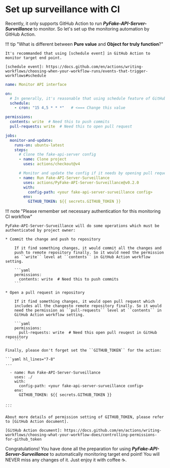 # Set up surveillance with CI

Recently, it only supports GitHub Action to run **_PyFake-API-Server-Surveillance_** to monitor. So let's set up the
monitoring automation by GitHub Action.

!!! tip "What is different between **Pure value** and **Object for truly function**?"

    It's recommanded that using [schedule event] in GitHub Action to monitor target end point.

    [schedule event]: https://docs.github.com/en/actions/writing-workflows/choosing-when-your-workflow-runs/events-that-trigger-workflows#schedule


```yaml title=".github/workflows/monitor.yaml"
name: Monitor API interface

on:
  # In generally, it's reasonable that using schedule feature of GitHub Action to monitor the Back-End side API change..
  schedule:
    - cron: "15 4,5 * * *"   # <=== Change this value

permissions:
  contents: write  # Need this to push commits
  pull-requests: write  # Need this to open pull request

jobs:
  monitor-and-update:
    runs-on: ubuntu-latest
    steps:
      # Clone the fake-api-server config
      - name: Clone project
        uses: actions/checkout@v4

      # Monitor and update the config if it needs by opening pull request
      - name: Run Fake-API-Server-Surveillance
        uses: actions/PyFake-API-Server-Surveillance@v0.2.0
        with:
          config-path: <your fake-api-server-surveillance config>
        env:
          GITHUB_TOKEN: ${{ secrets.GITHUB_TOKEN }}
```

!!! note "Please remember set necessary authentication for this monitoring CI workflow"

    PyFake-API-Server-Surveillance will do some operations which must be
    authenticated by project owner:

    * Commit the change and push to repository

        If it find something changes, it would commit all the changes and
        push to remote repository finally. So it would need the permission
        as ``write`` level at ``contents`` in GitHub Action workflow setting.

        ```yaml
        permissions:
          contents: write  # Need this to push commits
        ```

    * Open a pull request in repository

        If it find something changes, it would open pull request which
        includes all the changesto remote repository finally. So it would
        need the permission as ``pull-requests`` level at ``contents`` in
        GitHub Action workflow setting.

        ```yaml
        permissions:
          pull-requests: write  # Need this open pull reuqest in GitHub repository
        ```

    Finally, please don't forget set the ``GITHUB_TOKEN`` for the action:

    ```yaml hl_lines="7-8"
    ...

      - name: Run Fake-API-Server-Surveillance
        uses: ./
        with:
          config-path: <your fake-api-server-surveillance config>
        env:
          GITHUB_TOKEN: ${{ secrets.GITHUB_TOKEN }}

    ...
    ```

    About more details of permission setting of GITHUB_TOKEN, please refer
    to [GitHub Action document].

    [GitHub Action document]: https://docs.github.com/en/actions/writing-workflows/choosing-what-your-workflow-does/controlling-permissions-for-github_token

Congratulations! You have done all the preparation for using **_PyFake-API-Server-Surveillance_** to automatically
monitoring target end point! You will NEVER miss any changes of it. Just enjoy it with coffee ☕️.
